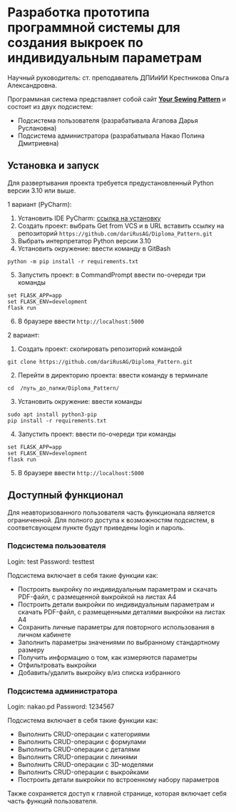 # Разработка прототипа программной системы для создания выкроек по индивидуальным параметрам
Научный руководитель: ст. преподаватель ДПИиИИ Крестникова Ольга Александровна.

Программная система представляет собой сайт [**Your Sewing Pattern**](http://nishigara.pythonanywhere.com/) и состоит из двух подсистем:
- Подсистема пользователя (разрабатывала Агапова Дарья Руслановна)
- Подсистема администратора (разрабатывала Накао Полина Дмитриевна)

## Установка и запуск
Для развертывания проекта требуется предустановленный Python версии 3.10 или выше.

1 вариант (PyCharm):
1. Установить IDE PyCharm: [ссылка на установку](https://www.jetbrains.com/pycharm/)
2. Создать проект: выбрать Get from VCS и в URL вставить ссылку на репозиторий ```https://github.com/dariRusAG/Diploma_Pattern.git```
3. Выбрать интерпретатор Python версии 3.10
4. Установить окружение: ввести команду в GitBash
```
python -m pip install -r requirements.txt
``` 
5. Запустить проект: в CommandPrompt ввести по-очереди три команды
```
set FLASK_APP=app
set FLASK_ENV=development
flask run
```
6. В браузере ввести ```http://localhost:5000```

2 вариант:
1. Создать проект: cкопировать репозиторий командой
```
git clone https://github.com/dariRusAG/Diploma_Pattern.git
```
2. Перейти в директорию проекта: ввести команду в терминале
```
cd  /путь_до_папки/Diploma_Pattern/
```
3. Установить окружение: ввести команды
```
sudo apt install python3-pip
pip install -r requirements.txt
``` 
4. Запустить проект: ввести по-очереди три команды
```
set FLASK_APP=app
set FLASK_ENV=development
flask run
```
5. В браузере ввести ```http://localhost:5000```

## Доступный функционал
Для неавторизованного пользователя часть функционала является ограниченной. Для полного доступа к возможностям подсистем, в соответсвующем пункте будут приведены login и пароль.

### Подсистема пользователя
Login: test
Password: testtest

Подсистема включает в себя такие функции как:
- Построить выкройку по индивидуальным параметрам и скачать PDF-файл, с размещенной выкройкой на листах А4
- Построить детали выкройки по индивидуальным параметрам и скачать PDF-файл, с размещенными деталями выкройки на листах А4
- Сохранить личные параметры для повторного использования в личном кабинете
- Заполнить параметры значениями по выбранному стандартному размеру
- Получить информацию о том, как измеряются параметры
- Отфильтровать выкройки
- Добавить/удалить выкройку в/из списка избранного

### Подсистема администратора
Login: nakao.pd
Password: 1234567

Подсистема включает в себя такие функции как:
- Выполнить CRUD-операции с категориями
- Выполнить CRUD-операции с формулами
- Выполнить CRUD-операции с деталями
- Выполнить CRUD-операции с линиями
- Выполнить CRUD-операции с 3D-моделями
- Выполнить CRUD-операции с выкройками
- Построить детали выкройки по встроенному набору параметров

Также сохраняется доступ к главной странице, которая включает себя часть функций пользователя.
